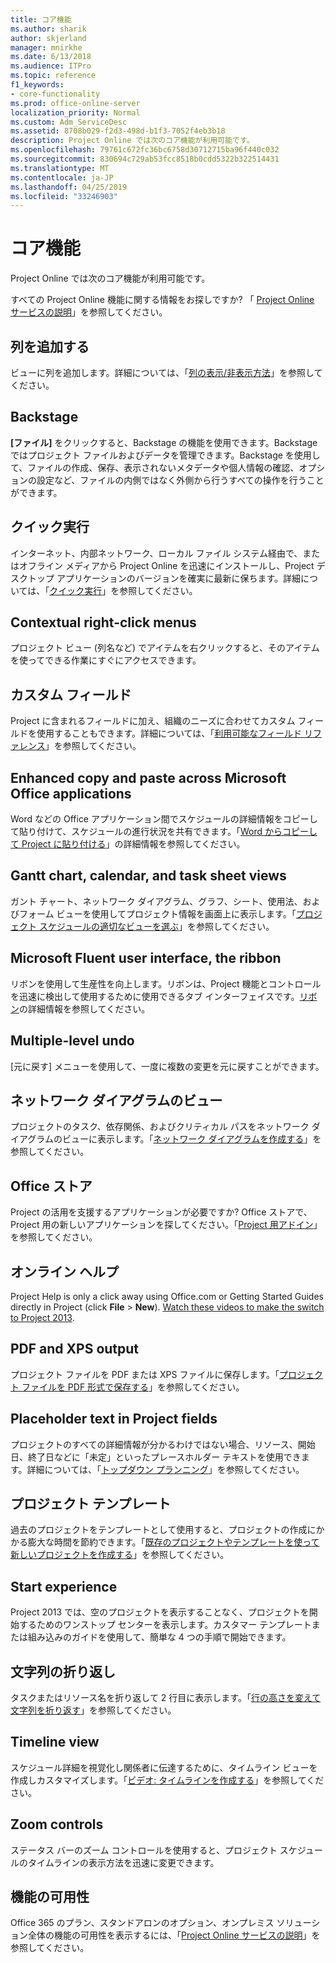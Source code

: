 ```yaml
---
title: コア機能
ms.author: sharik
author: skjerland
manager: mnirkhe
ms.date: 6/13/2018
ms.audience: ITPro
ms.topic: reference
f1_keywords:
- core-functionality
ms.prod: office-online-server
localization_priority: Normal
ms.custom: Adm_ServiceDesc
ms.assetid: 8708b029-f2d3-498d-b1f3-7052f4eb3b18
description: Project Online では次のコア機能が利用可能です。
ms.openlocfilehash: 79761c672fc36bc6758d30712715ba96f440c032
ms.sourcegitcommit: 830694c729ab53fcc8518b0cdd5322b322514431
ms.translationtype: MT
ms.contentlocale: ja-JP
ms.lasthandoff: 04/25/2019
ms.locfileid: "33246903"
---
```

# <a name="core-functionality"></a>コア機能

Project Online では次のコア機能が利用可能です。
  
すべての Project Online 機能に関する情報をお探しですか? 「 [Project Online サービスの説明](project-online-service-description.md)」を参照してください。
  
## <a name="add-columns"></a>列を追加する
<a name="bkmk_AddColumns"> </a>

ビューに列を追加します。詳細については、「[列の表示/非表示方法](https://go.microsoft.com/fwlink/p/?LinkId=271343)」を参照してください。
  
## <a name="backstage"></a>Backstage
<a name="bkmk_Backstage"> </a>

**[ファイル]** をクリックすると、Backstage の機能を使用できます。Backstage ではプロジェクト ファイルおよびデータを管理できます。Backstage を使用して、ファイルの作成、保存、表示されないメタデータや個人情報の確認、オプションの設定など、ファイルの内側ではなく外側から行うすべての操作を行うことができます。 
  
## <a name="click-to-run"></a>クイック実行
<a name="bkmk_ClicktoRun"> </a>

インターネット、内部ネットワーク、ローカル ファイル システム経由で、またはオフライン メディアから Project Online を迅速にインストールし、Project デスクトップ アプリケーションのバージョンを確実に最新に保ちます。詳細については、「[クイック実行](https://go.microsoft.com/fwlink/p/?LinkId=271596)」を参照してください。
  
## <a name="contextual-right-click-menus"></a>Contextual right-click menus
<a name="bkmk_contextual_rightclick_menus_PP"> </a>

プロジェクト ビュー (列名など) でアイテムを右クリックすると、そのアイテムを使ってできる作業にすぐにアクセスできます。
  
## <a name="custom-fields"></a>カスタム フィールド
<a name="bkmk_Customfields"> </a>

Project に含まれるフィールドに加え、組織のニーズに合わせてカスタム フィールドを使用することもできます。詳細については、「[利用可能なフィールド リファレンス](https://support.office.com/en-us/article/Available-fields-reference-615a4563-1cc3-40f4-b66f-1b17e793a460)」を参照してください。
  
## <a name="enhanced-copy-and-paste-across-microsoft-office-applications"></a>Enhanced copy and paste across Microsoft Office applications
<a name="bkmk_Enhancedcopypaste"> </a>

Word などの Office アプリケーション間でスケジュールの詳細情報をコピーして貼り付けて、スケジュールの進行状況を共有できます。「[Word からコピーして Project に貼り付ける](https://go.microsoft.com/fwlink/p/?LinkId=271330)」の詳細情報を参照してください。
  
## <a name="gantt-chart-calendar-and-task-sheet-views"></a>Gantt chart, calendar, and task sheet views
<a name="bkmk_Ganttchartcalendartasksheetview"> </a>

ガント チャート、ネットワーク ダイアグラム、グラフ、シート、使用法、およびフォーム ビューを使用してプロジェクト情報を画面上に表示します。「[プロジェクト スケジュールの適切なビューを選ぶ](https://go.microsoft.com/fwlink/?LinkId=402905)」を参照してください。
  
## <a name="microsoft-fluent-user-interface-the-ribbon"></a>Microsoft Fluent user interface, the ribbon
<a name="bkmk_MSFTFluent_UI_PP"> </a>

リボンを使用して生産性を向上します。リボンは、Project 機能とコントロールを迅速に検出して使用するために使用できるタブ インターフェイスです。[リボン](https://go.microsoft.com/fwlink/p/?LinkId=271325)の詳細情報を参照してください。
  
## <a name="multiple-level-undo"></a>Multiple-level undo
<a name="bkmk_Multiplelevelundo"> </a>

[元に戻す] メニューを使用して、一度に複数の変更を元に戻すことができます。 
  
## <a name="network-diagram-view"></a>ネットワーク ダイアグラムのビュー
<a name="bkmk_Networkdiagramview"> </a>

プロジェクトのタスク、依存関係、およびクリティカル パスをネットワーク ダイアグラムのビューに表示します。「[ネットワーク ダイアグラムを作成する](https://go.microsoft.com/fwlink/p/?LinkId=271338)」を参照してください。
  
## <a name="office-store"></a>Office ストア
<a name="bkmk_OfficeStore"> </a>

Project の活用を支援するアプリケーションが必要ですか? Office ストアで、Project 用の新しいアプリケーションを探してください。「[Project 用アドイン](https://go.microsoft.com/fwlink/?LinkId=273883)」を参照してください。
  
## <a name="online-help"></a>オンライン ヘルプ
<a name="bkmk_Online_help_PP"> </a>

Project Help is only a click away using Office.com or Getting Started Guides directly in Project (click **File** \> **New**). [Watch these videos to make the switch to Project 2013](https://go.microsoft.com/fwlink/p/?LinkId=271325).
  
## <a name="pdf-and-xps-output"></a>PDF and XPS output
<a name="bkmk_PDFXPSoutput"> </a>

プロジェクト ファイルを PDF または XPS ファイルに保存します。「[プロジェクト ファイルを PDF 形式で保存する](https://go.microsoft.com/fwlink/p/?LinkId=271350)」を参照してください。
  
## <a name="placeholder-text-in-project-fields"></a>Placeholder text in Project fields
<a name="bkmk_PlaceholdertextinProjectFields"> </a>

プロジェクトのすべての詳細情報が分かるわけではない場合、リソース、開始日、終了日などに「未定」といったプレースホルダー テキストを使用できます。詳細については、「[トップダウン プランニング](https://go.microsoft.com/fwlink/p/?LinkId=271333)」を参照してください。
  
## <a name="project-templates"></a>プロジェクト テンプレート
<a name="bkmk_ProjectTemplates"> </a>

過去のプロジェクトをテンプレートとして使用すると、プロジェクトの作成にかかる膨大な時間を節約できます。「[既存のプロジェクトやテンプレートを使って新しいプロジェクトを作成する](https://go.microsoft.com/fwlink/p/?LinkId=271328)」を参照してください。
  
## <a name="start-experience"></a>Start experience
<a name="bkmk_Startexperience"> </a>

Project 2013 では、空のプロジェクトを表示することなく、プロジェクトを開始するためのワンストップ センターを表示します。カスタマー テンプレートまたは組み込みのガイドを使用して、簡単な 4 つの手順で開始できます。
  
## <a name="text-wrap"></a>文字列の折り返し
<a name="bkmk_Textwrap"> </a>

タスクまたはリソース名を折り返して 2 行目に表示します。「[行の高さを変えて文字列を折り返す](https://go.microsoft.com/fwlink/p/?LinkId=271344)」を参照してください。
  
## <a name="timeline-view"></a>Timeline view
<a name="bkmk_TimelineView"> </a>

スケジュール詳細を視覚化し関係者に伝達するために、タイムライン ビューを作成しカスタマイズします。「[ビデオ: タイムラインを作成する](https://go.microsoft.com/fwlink/?LinkId=402912)」を参照してください。
  
## <a name="zoom-controls"></a>Zoom controls
<a name="bkmk_Zoomcontrols"> </a>

ステータス バーのズーム コントロールを使用すると、プロジェクト スケジュールのタイムラインの表示方法を迅速に変更できます。 
  
## <a name="feature-availability"></a>機能の可用性
<a name="bkmk_Zoomcontrols"> </a>

Office 365 のプラン、スタンドアロンのオプション、オンプレミス ソリューション全体の機能の可用性を表示するには、「[Project Online サービスの説明](project-online-service-description.md)」を参照してください。
  

